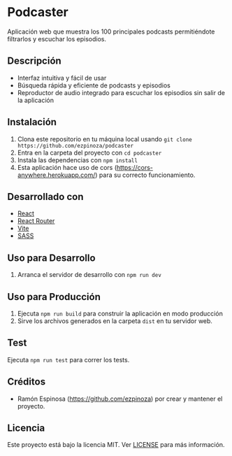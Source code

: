 # Podcaster

Aplicación web que muestra los 100 principales podcasts permitiéndote filtrarlos y escuchar los episodios.

## Descripción

- Interfaz intuitiva y fácil de usar
- Búsqueda rápida y eficiente de podcasts y episodios
- Reproductor de audio integrado para escuchar los episodios sin salir de la aplicación

## Instalación

1. Clona este repositorio en tu máquina local usando `git clone https://github.com/ezpinoza/podcaster`
2. Entra en la carpeta del proyecto con `cd podcaster`
3. Instala las dependencias con `npm install`
4. Esta aplicación hace uso de cors (https://cors-anywhere.herokuapp.com/) para su correcto funcionamiento.

## Desarrollado con

- [React](https://es.reactjs.org/)
- [React Router](https://reactrouter.com/web/guides/quick-start)
- [Vite](https://vitejs.com/)
- [SASS](https://sass-lang.com/)


## Uso para Desarrollo

1. Arranca el servidor de desarrollo con `npm run dev`

## Uso para Producción

1. Ejecuta `npm run build` para construir la aplicación en modo producción
2. Sirve los archivos generados en la carpeta `dist` en tu servidor web.

## Test

Ejecuta `npm run test` para correr los tests.


## Créditos

- Ramón Espinosa (https://github.com/ezpinoza) por crear y mantener el proyecto.

## Licencia

Este proyecto está bajo la licencia MIT. Ver [LICENSE](LICENSE) para más información.
